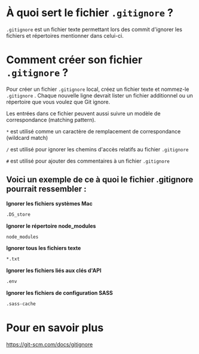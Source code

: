 # À quoi sert le fichier `.gitignore` ?
`.gitignore` est un fichier texte permettant lors des commit d'ignorer les fichiers et répertoires mentionner dans celui-ci.

# Comment créer  son fichier `.gitignore` ?
Pour créer un fichier `.gitignore` local, créez un fichier texte et nommez-le `.gitignore` . Chaque nouvelle ligne devrait lister un fichier additionnel ou un répertoire que vous voulez que Git ignore.

Les entrées dans ce fichier peuvent aussi suivre un modèle de correspondance (matching pattern).

`*` est utilisé comme un caractère de remplacement de correspondance (wildcard match)

`/` est utilisé pour ignorer les chemins d'accès relatifs au fichier `.gitignore`

`#` est utilisé pour ajouter des commentaires à un fichier `.gitignore`

## Voici un exemple de ce à quoi le fichier .gitignore pourrait ressembler :

**Ignorer les fichiers systèmes Mac**

```txt
.DS_store
```

**Ignorer le répertoire node_modules**

```txt
node_modules
```

**Ignorer tous les fichiers texte**

```txt
*.txt
```

**Ignorer les fichiers liés aux clés d'API**

```txt
.env
```

**Ignorer les fichiers de configuration SASS**

```txt
.sass-cache
```

# Pour en savoir plus 
https://git-scm.com/docs/gitignore